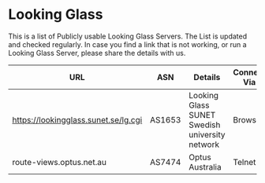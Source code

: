 # Looking Glass
This is a list of Publicly usable Looking Glass Servers. The List is updated and checked regularly. In case you find a link that is not working, or run a Looking Glass Server, please share the details with us.

| URL | ASN | Details | Connect Via | 
| ------- | ------ | ------- | ------- | 
| https://lookingglass.sunet.se/lg.cgi | AS1653 | Looking Glass SUNET Swedish university network  | Browser |
| route-views.optus.net.au | AS7474 | Optus Australia | Telnet | 
